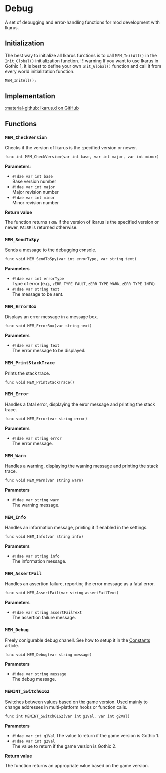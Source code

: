 # Debug
A set of debugging and error-handling functions for mod development with Ikarus.

## Initialization
The best way to initialize all Ikarus functions is to call `MEM_InitAll()` in the `Init_Global()` initialization function. 
!!! warning
    If you want to use Ikarus in Gothic 1, it is best to define your own `Init_Global()` function and call it from every world initialization function.

```dae
MEM_InitAll();
```

## Implementation
[:material-github: Ikarus.d on GitHub](https://github.com/Lehona/Ikarus/blob/master/Ikarus.d#L135-L327)

## Functions

### `MEM_CheckVersion`
Checks if the version of Ikarus is the specified version or newer.
```dae
func int MEM_CheckVersion(var int base, var int major, var int minor)
```
**Parameters**:

- `#!dae var int base`  
    Base version number
- `#!dae var int major`  
    Major revision number
- `#!dae var int minor`  
    Minor revision number

**Return value**

The function returns `TRUE` if the version of Ikarus is the specified version or newer, `FALSE` is returned otherwise.

### `MEM_SendToSpy`
Sends a message to the debugging console.
```dae
func void MEM_SendToSpy(var int errorType, var string text)
```
**Parameters**

- `#!dae var int errorType`  
    Type of error (e.g., `zERR_TYPE_FAULT`, `zERR_TYPE_WARN`, `zERR_TYPE_INFO`)
- `#!dae var string text`  
    The message to be sent.

### `MEM_ErrorBox`
Displays an error message in a message box.
```dae
func void MEM_ErrorBox(var string text)
```
**Parameters**

- `#!dae var string text`  
    The error message to be displayed.

### `MEM_PrintStackTrace`
Prints the stack trace.
```dae
func void MEM_PrintStackTrace()
```

### `MEM_Error`
Handles a fatal error, displaying the error message and printing the stack trace.
```dae
func void MEM_Error(var string error)
```
**Parameters**

- `#!dae var string error`  
    The error message.

### `MEM_Warn`
Handles a warning, displaying the warning message and printing the stack trace.
```dae
func void MEM_Warn(var string warn)
```
**Parameters**

- `#!dae var string warn`  
    The warning message.

### `MEM_Info`
Handles an information message, printing it if enabled in the settings.
```dae
func void MEM_Info(var string info)
```
**Parameters**

- `#!dae var string info`  
    The information message.

### `MEM_AssertFail`
Handles an assertion failure, reporting the error message as a fatal error.
```dae
func void MEM_AssertFail(var string assertFailText)
```
**Parameters**

- `#!dae var string assertFailText`  
    The assertion failure message.

### `MEM_Debug`
Freely conigurable debug chanell. See how to setup it in the [Constants](../constants.md#mem_debug) article.
```dae
func void MEM_Debug(var string message)
```
**Parameters**

- `#!dae var string message`  
    The debug message.

### `MEMINT_SwitchG1G2`
Switches between values based on the game version. Used mainly to change addresses in multi-platform hooks or function calls.
```dae
func int MEMINT_SwitchG1G2(var int g1Val, var int g2Val)
```
**Parameters**

- `#!dae var int g1Val` 
    The value to return if the game version is Gothic 1.
- `#!dae var int g2Val`  
    The value to return if the game version is Gothic 2.

**Return value**

The function returns an appropriate value based on the game version.